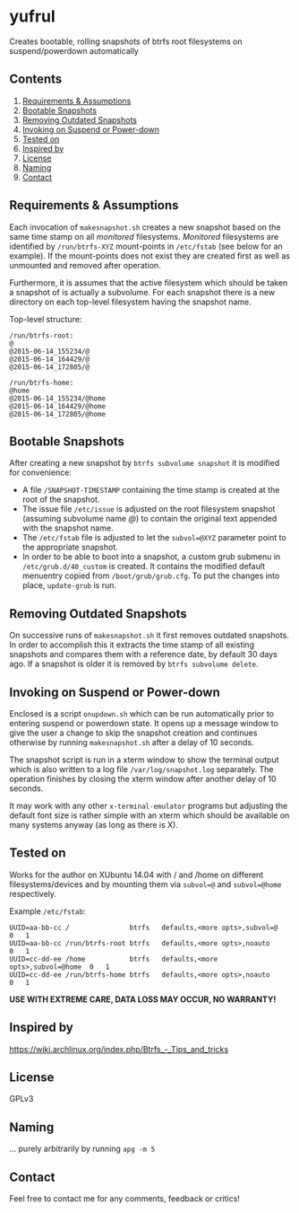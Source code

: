 # yufrul

Creates bootable, rolling snapshots of btrfs root filesystems on suspend/powerdown automatically

## Contents

1. [Requirements & Assumptions](#requirements--assumptions)
2. [Bootable Snapshots](#bootable-snapshots)
3. [Removing Outdated Snapshots](#removing-outdated-snapshots)
4. [Invoking on Suspend or Power-down](#invoking-on-suspend-or-power-down)
5. [Tested on](#tested-on)
6. [Inspired by](#inspired-by)
7. [License](#license)
8. [Naming](#naming)
9. [Contact](#contact)

## Requirements & Assumptions

Each invocation of `makesnapshot.sh` creates a new snapshot based on the same time stamp on all *monitored* filesystems.
*Monitored* filesystems are identified by `/run/btrfs-XYZ` mount-points in `/etc/fstab` (see below for an example).
If the mount-points does not exist they are created first as well as unmounted and removed after operation.

Furthermore, it is assumes that the active filesystem which should be taken a snapshot of is actually a subvolume.
For each snapshot there is a new directory on each top-level filesystem having the snapshot name.

Top-level structure:
```
/run/btrfs-root:
@
@2015-06-14_155234/@
@2015-06-14_164429/@
@2015-06-14_172805/@

/run/btrfs-home:
@home
@2015-06-14_155234/@home
@2015-06-14_164429/@home
@2015-06-14_172805/@home
```

## Bootable Snapshots

After creating a new snapshot by `btrfs subvolume snapshot` it is modified for convenience:

* A file `/SNAPSHOT-TIMESTAMP` containing the time stamp is created at the root of the snapshot.
* The issue file `/etc/issue` is adjusted on the root filesystem snapshot (assuming subvolume name *@*) to contain the original text appended with the snapshot name.
* The `/etc/fstab` file is adjusted to let the `subvol=@XYZ` parameter point to the appropriate snapshot.
* In order to be able to boot into a snapshot, a custom grub submenu in `/etc/grub.d/40_custom` is created. It contains the modified default menuentry copied from `/boot/grub/grub.cfg`. To put the changes into place, `update-grub` is run.

## Removing Outdated Snapshots

On successive runs of `makesnapshot.sh` it first removes outdated snapshots.
In order to accomplish this it extracts the time stamp of all existing snapshots and compares them
with a reference date, by default 30 days ago. If a snapshot is older it is removed by `btrfs subvolume delete`.

## Invoking on Suspend or Power-down

Enclosed is a script `onupdown.sh` which can be run automatically prior to entering suspend or powerdown state.
It opens up a message window to give the user a change to skip the snapshot creation and continues otherwise
by running `makesnapshot.sh` after a delay of 10 seconds.

The snapshot script is run in a xterm window to show the terminal output which is also written
to a log file `/var/log/snapshot.log` separately.
The operation finishes by closing the xterm window after another delay of 10 seconds.

It may work with any other `x-terminal-emulator` programs but adjusting the default font size
is rather simple with an xterm which should be available on many systems anyway (as long as there is X).

## Tested on

Works for the author on XUbuntu 14.04 with / and /home on different filesystems/devices and by mounting them via `subvol=@` and `subvol=@home` respectively.

Example `/etc/fstab`:
```
UUID=aa-bb-cc /               btrfs   defaults,<more opts>,subvol=@      0   1
UUID=aa-bb-cc /run/btrfs-root btrfs   defaults,<more opts>,noauto        0   1
UUID=cc-dd-ee /home           btrfs   defaults,<more opts>,subvol=@home  0   1
UUID=cc-dd-ee /run/btrfs-home btrfs   defaults,<more opts>,noauto        0   1
```

**USE WITH EXTREME CARE, DATA LOSS MAY OCCUR, NO WARRANTY!**

## Inspired by

https://wiki.archlinux.org/index.php/Btrfs_-_Tips_and_tricks

## License

GPLv3

## Naming

... purely arbitrarily by running `apg -m 5`

## Contact

Feel free to contact me for any comments, feedback or critics!

